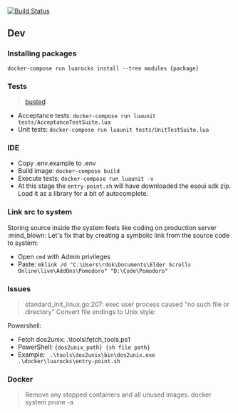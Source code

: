 [![Build Status](https://travis-ci.org/rdok/eso-pomodoro.svg?branch=master)](https://travis-ci.org/rdok/eso-pomodoro)

## Dev

### Installing packages
`docker-compose run luarocks install --tree modules {package}`

### Tests
> [busted](http://olivinelabs.com/busted/)
- Acceptance tests: `docker-compose run luaunit tests/AcceptanceTestSuite.lua`
- Unit tests: `docker-compose run luaunit tests/UnitTestSuite.lua`


### IDE
- Copy .env.example to .env
- Build image: `docker-compose build`
- Execute tests: `docker-compose run luaunit -v`
- At this stage the `entry-point.sh` will have downloaded the esoui sdk zip. Load it as a library for a bit of autocomplete.


### Link src to system
Storing source inside the system feels like coding on production server :mind_blown: Let's fix that by creating a symbolic link from the source code to system:
- Open `cmd` with Admin privileges
- Paste: `mklink /d "C:\Users\rdok\Documents\Elder Scrolls Online\live\AddOns\Pomodoro" "D:\Code\Pomodoro"`

### Issues
> standard_init_linux.go:207: exec user process caused "no such file or directory"
Convert file endings to Unix style: 

Powershell:
- Fetch dos2unix:  .\tools\fetch_tools.ps1
- PowerShell:  `{dos2unix_path} {sh file path}`
 - Example: ` .\tools\dos2unix\bin\dos2unix.exe .\docker\luarocks\entry-point.sh`

 
### Docker
> Remove any stopped containers and all unused images.
docker system prune -a
  

